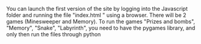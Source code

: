 You can launch the first version of the site by logging into the Javascript folder and running the file "index.html " using a browser.
There will be 2 games (Minesweeper and Memory). 
To run the games "Prizes and bombs", "Memory", "Snake", "Labyrinth", you need to have the pygames library, and only then run the files through python
